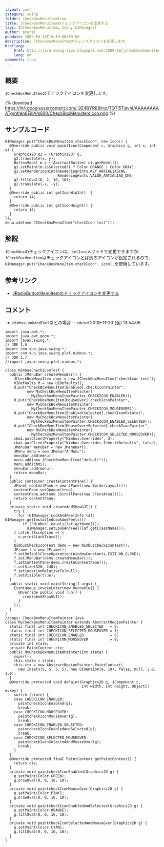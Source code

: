 ```yaml
---
layout: post
category: swing
folder: CheckBoxMenuItemIcon
title: JCheckBoxMenuItemのチェックアイコンを変更する
tags: [JCheckBoxMenuItem, Icon, UIManager]
author: aterai
pubdate: 2009-09-14T14:19:06+09:00
description: JCheckBoxMenuItemのチェックアイコンを変更します。
hreflang:
    href: http://java-swing-tips.blogspot.com/2009/10/jcheckboxmenuitem-icon.html
    lang: en
comments: true
---
```

## 概要
`JCheckBoxMenuItem`のチェックアイコンを変更します。

{% download https://lh4.googleusercontent.com/_9Z4BYR88imo/TQTI5TuivhI/AAAAAAAAATg/nfren8EjliA/s800/CheckBoxMenuItemIcon.png %}

## サンプルコード
<pre class="prettyprint"><code>UIManager.put("CheckBoxMenuItem.checkIcon", new Icon() {
  @Override public void paintIcon(Component c, Graphics g, int x, int y) {
    Graphics2D g2 = (Graphics2D) g;
    g2.translate(x, y);
    ButtonModel m = ((AbstractButton) c).getModel();
    g2.setPaint(m.isSelected() ? Color.ORANGE : Color.GRAY);
    g2.setRenderingHint(RenderingHints.KEY_ANTIALIASING,
                        RenderingHints.VALUE_ANTIALIAS_ON);
    g2.fillOval(0, 2, 10, 10);
    g2.translate(-x, -y);
  }
  @Override public int getIconWidth()  {
    return 14;
  }
  @Override public int getIconHeight() {
    return 14;
  }
});
menu.add(new JCheckBoxMenuItem("checkIcon test"));
</code></pre>

## 解説
`JCheckBox`のチェックアイコンは、`setIcon`メソッドで変更できますが、`JCheckBoxMenuItem`はチェックアイコンとは別のアイコンが設定されるので、`UIManager.put("CheckBoxMenuItem.checkIcon", icon);`を使用しています。

## 参考リンク
- [JRadioButtonMenuItemのチェックアイコンを変更する](http://ateraimemo.com/Swing/RadioButtonMenuItemIcon.html)

<!-- dummy comment line for breaking list -->

## コメント
- `NimbusLookAndFeel`などの場合 -- *aterai* 2009-11-20 (金) 13:54:08

<!-- dummy comment line for breaking list -->

<pre class="prettyprint"><code>import java.awt.*;
import java.awt.geom.*;
import javax.swing.*;
// JDK 1.6
import com.sun.java.swing.*;
import com.sun.java.swing.plaf.nimbus.*;
// JDK 1.7
//import javax.swing.plaf.nimbus.*;

class NimbusCheckIconTest {
  public JMenuBar createMenuBar() {
    JCheckBoxMenuItem cbmi = new JCheckBoxMenuItem("checkIcon test");
    UIDefaults d = new UIDefaults();
    d.put("CheckBoxMenuItem[Enabled].checkIconPainter",
          new MyCheckBoxMenuItemPainter(
            MyCheckBoxMenuItemPainter.CHECKICON_ENABLED));
    d.put("CheckBoxMenuItem[MouseOver].checkIconPainter",
          new MyCheckBoxMenuItemPainter(
            MyCheckBoxMenuItemPainter.CHECKICON_MOUSEOVER));
    d.put("CheckBoxMenuItem[Enabled+Selected].checkIconPainter",
          new MyCheckBoxMenuItemPainter(
            MyCheckBoxMenuItemPainter.CHECKICON_ENABLED_SELECTED));
    d.put("CheckBoxMenuItem[MouseOver+Selected].checkIconPainter",
          new MyCheckBoxMenuItemPainter(
            MyCheckBoxMenuItemPainter.CHECKICON_SELECTED_MOUSEOVER));
    cbmi.putClientProperty("Nimbus.Overrides", d);
    cbmi.putClientProperty("Nimbus.Overrides.InheritDefaults", false);
    JMenuBar menuBar = new JMenuBar();
    JMenu menu = new JMenu("A Menu");
    menuBar.add(menu);
    menu.add(new JCheckBoxMenuItem("default"));
    menu.add(cbmi);
    menuBar.add(menu);
    return menuBar;
  }
  public Container createContentPane() {
    JPanel contentPane = new JPanel(new BorderLayout());
    contentPane.setOpaque(true);
    contentPane.add(new JScrollPane(new JTextArea()));
    return contentPane;
  }
  private static void createAndShowGUI() {
    try {
      for (UIManager.LookAndFeelInfo laf: UIManager.getInstalledLookAndFeels())
        if ("Nimbus".equals(laf.getName()))
          UIManager.setLookAndFeel(laf.getClassName());
    } catch (Exception e) {
      e.printStackTrace();
    }
    NimbusCheckIconTest demo = new NimbusCheckIconTest();
    JFrame f = new JFrame();
    f.setDefaultCloseOperation(WindowConstants.EXIT_ON_CLOSE);
    f.setJMenuBar(demo.createMenuBar());
    f.setContentPane(demo.createContentPane());
    f.setSize(320, 240);
    f.setLocationRelativeTo(null);
    f.setVisible(true);
  }
  public static void main(String[] args) {
    EventQueue.invokeLater(new Runnable() {
      @Override public void run() {
        createAndShowGUI();
      }
    });
  }
}
//copy: CheckBoxMenuItemPainter.java
class MyCheckBoxMenuItemPainter extends AbstractRegionPainter {
  static final int CHECKICON_ENABLED_SELECTED   = 6;
  static final int CHECKICON_SELECTED_MOUSEOVER = 7;
  static final int CHECKICON_ENABLED            = 8;
  static final int CHECKICON_MOUSEOVER          = 9;
  private int state;
  private PaintContext ctx;
  public MyCheckBoxMenuItemPainter(int state) {
    super();
    this.state = state;
    this.ctx = new AbstractRegionPainter.PaintContext(
      new Insets(5, 5, 5, 5), new Dimension(9, 10), false, null, 1.0, 1.0);
  }
  @Override protected void doPaint(Graphics2D g, JComponent c,
                                   int width, int height, Object[] eckey) {
    switch (state) {
    case CHECKICON_ENABLED:
      paintcheckIconEnabled(g);
      break;
    case CHECKICON_MOUSEOVER:
      paintcheckIconMouseOver(g);
      break;
    case CHECKICON_ENABLED_SELECTED:
      paintcheckIconEnabledAndSelected(g);
      break;
    case CHECKICON_SELECTED_MOUSEOVER:
      paintcheckIconSelectedAndMouseOver(g);
      break;
    }
  }
  @Override protected final PaintContext getPaintContext() {
    return ctx;
  }
  private void paintcheckIconEnabled(Graphics2D g) {
    g.setPaint(Color.GREEN);
    g.drawOval(0, 0, 10, 10);
  }
  private void paintcheckIconMouseOver(Graphics2D g) {
    g.setPaint(Color.PINK);
    g.drawOval(0, 0, 10, 10);
  }
  private void paintcheckIconEnabledAndSelected(Graphics2D g) {
    g.setPaint(Color.ORANGE);
    g.fillOval(0, 0, 10, 10);
  }
  private void paintcheckIconSelectedAndMouseOver(Graphics2D g) {
    g.setPaint(Color.CYAN);
    g.fillOval(0, 0, 10, 10);
  }
}
</code></pre>
